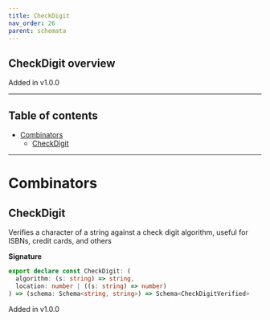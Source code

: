 ```yaml
---
title: CheckDigit
nav_order: 26
parent: schemata
---
```


## CheckDigit overview

Added in v1.0.0

---

<h2 class="text-delta">Table of contents</h2>

- [Combinators](#combinators)
  - [CheckDigit](#checkdigit)

---

# Combinators

## CheckDigit

Verifies a character of a string against a check digit algorithm, useful for ISBNs,
credit cards, and others

**Signature**

```ts
export declare const CheckDigit: (
  algorithm: (s: string) => string,
  location: number | ((s: string) => number)
) => (schema: Schema<string, string>) => Schema<CheckDigitVerified>
```

Added in v1.0.0
